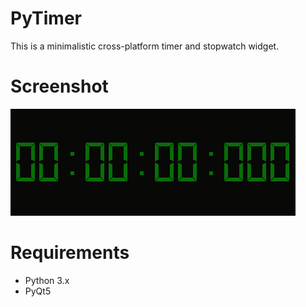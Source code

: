 # PyTimer
This is a minimalistic cross-platform timer and stopwatch widget.

# Screenshot
![screenshot](screenshot.png)

# Requirements
* Python 3.x
* PyQt5
